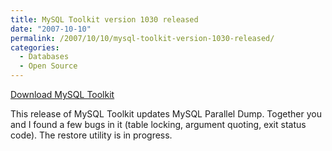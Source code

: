 ```yaml
---
title: MySQL Toolkit version 1030 released
date: "2007-10-10"
permalink: /2007/10/10/mysql-toolkit-version-1030-released/
categories:
  - Databases
  - Open Source
---
```

<p class="download">
  <a href="http://code.google.com/p/maatkit/">Download MySQL Toolkit</a>
</p>

This release of MySQL Toolkit updates MySQL Parallel Dump. Together you and I found a few bugs in it (table locking, argument quoting, exit status code). The restore utility is in progress.
